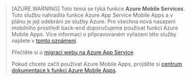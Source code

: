 >[AZURE.WARNING] Toto téma se týká funkce **Azure Mobile Services**.  Tuto službu nahradila funkce Azure App Service Mobile Apps a v plánu je její odebrání ze služby Azure.  Pro všechna nová nasazení mobilního prostředí back-end doporučujeme používat funkci Azure Mobile Apps.  Více informací o připravovaném vyřazení této služby najdete v [tomto oznámení](https://azure.microsoft.com/blog/transition-of-azure-mobile-services/).  
> 
> Přečtěte si o [migraci webu na Azure App Service](../articles/app-service-mobile/app-service-mobile-migrating-from-mobile-services.md).
>
> Pokud chcete začít používat Azure Mobile Apps, projděte si [centrum dokumentace k funkci Azure Mobile Apps](https://azure.microsoft.com/documentation/learning-paths/appservice-mobileapps/).



<!--HONumber=Jun16_HO2-->



